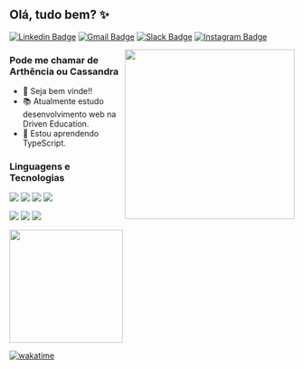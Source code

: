 
## Olá, tudo bem? ✨

[![Linkedin Badge](https://img.shields.io/badge/-Linkedin-blue?style=flat&logo=Linkedin&logoColor=white&link=https://www.linkedin.com/in/arthencia-nascimento)](https://www.linkedin.com/in/arthencia-nascimento)
[![Gmail Badge](https://img.shields.io/badge/-Gmail-D14836?style=flat&logo=gmail&logoColor=white&link=mailto:badivia.f@gmail.com)](mailto:arthenciac@gmail.com)
[![Slack Badge](https://img.shields.io/badge/Slack-4A154B?style=flat&logo=slack&logoColor=white&link=https://driventurmas.slack.com/team/U02T6V2D8D8)](https://driventurmas.slack.com/team/U02T8PUEL7N)
[![Instagram Badge](https://img.shields.io/badge/-Instagram-C13584?style=flat&labelColor=C13584&logo=instagram&logoColor=white&link=https://www.instagram.com/cassandra.mn/)](https://www.instagram.com/cassandra.mn/)

<img src="https://cdn.dribbble.com/users/1428359/screenshots/4789906/girl_hi_800x600.gif" align="right" width="300px" height="300px">

### Pode me chamar de Arthência ou Cassandra
  - 👋 Seja bem vinde!!
  - 📚 Atualmente estudo desenvolvimento web na Driven Education.
  - 🌱 Estou aprendendo TypeScript.

### Linguagens e Tecnologias 
    
<p>
   <img src="https://img.shields.io/badge/CSS3-1572B6?style=for-the-badge&logo=css3&logoColor=white"/>
   <img src="https://img.shields.io/badge/HTML5-E34F26?style=for-the-badge&logo=html5&logoColor=white"/>
   <img src="https://img.shields.io/badge/JavaScript-323330?style=for-the-badge&logo=javascript&logoColor=F7DF1E"/>
   <img src="https://img.shields.io/badge/Node.js-43853D?style=for-the-badge&logo=node.js&logoColor=white"/>
</p>
<p>
   <img src="https://img.shields.io/badge/React-20232A?style=for-the-badge&logo=react&logoColor=61DAFB"/>
   <img src="https://img.shields.io/badge/MongoDB-4EA94B?style=for-the-badge&logo=mongodb&logoColor=white"/>
   <img src="https://img.shields.io/badge/PostgreSQL-316192?style=for-the-badge&logo=postgresql&logoColor=white"/>
</p>

<img height="200px" src="https://github-readme-stats.vercel.app/api/top-langs/?username=cassandra-mn&layout=compact&theme=tokyonight"/>

[![wakatime](https://wakatime.com/badge/user/8a106989-76e5-49e0-b449-c4677e60eeff.svg)](https://wakatime.com/@8a106989-76e5-49e0-b449-c4677e60eeff)

